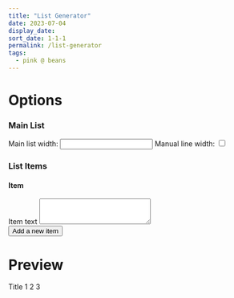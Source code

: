 ```yaml
---
title: "List Generator"
date: 2023-07-04
display_date: 
sort_date: 1-1-1
permalink: /list-generator
tags:
  - pink @ beans
---
```


<script>window.preview = document.querySelector("wave-list");</script>

# Options

### Main List

<label for="main-width">Main list width:</label>
<input id="main-width" type="number" onchange="e => preview.setAttribute('width', e.value)">
<label for="manual-line-width">Manual line width:</label>
<input id="manual-line-width" type="checkbox" onchange="e => e.value ? preview.setAttribute('manuallinewidth', '') : preview.removeAttribute('manuallinewidth')">

### List Items

<div>
  <h4>Item</h4>
  <label for="text">Item text</label>
  <textarea id="text" rows="3" cols="25" onchange=""></textarea>
</div>
<button onclick="">Add a new item</button>

# Preview

<wave-list>
  <list-title color="green">Title</list-title>
  <list-item color="pink">1</list-item>
  <list-item color="blue">2</list-item> 
  <list-item color="orange">3</list-item>
</wave-list>